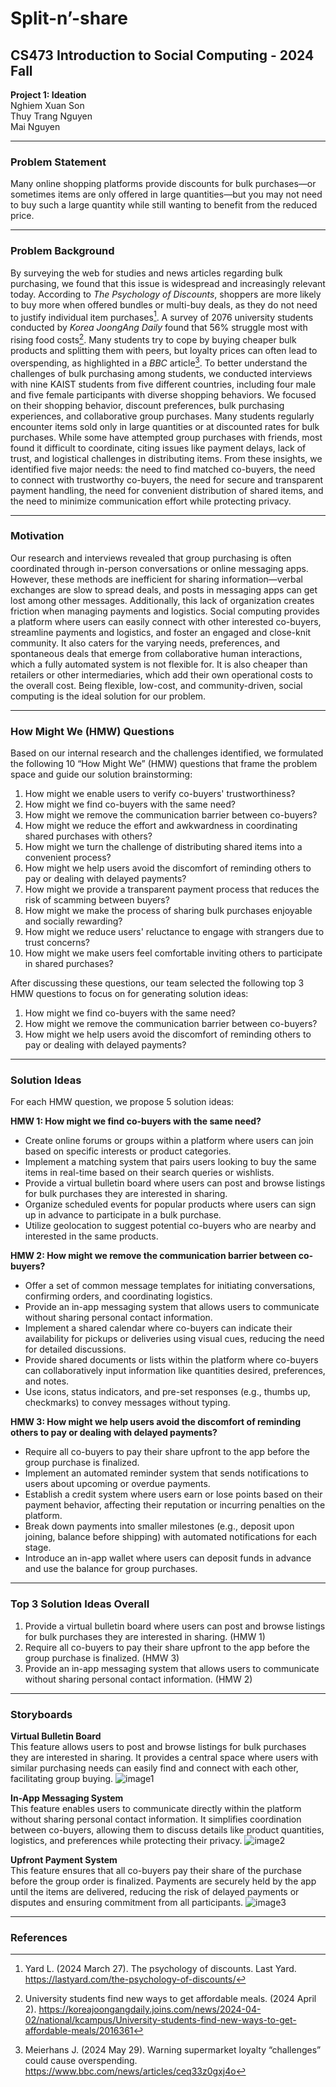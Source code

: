 
# Split-n’-share
## CS473 Introduction to Social Computing - 2024 Fall  
**Project 1: Ideation**  
Nghiem Xuan Son  
Thuy Trang Nguyen  
Mai Nguyen  

---

### Problem Statement  
Many online shopping platforms provide discounts for bulk purchases—or sometimes items are only offered in large quantities—but you may not need to buy such a large quantity while still wanting to benefit from the reduced price.

---

### Problem Background

By surveying the web for studies and news articles regarding bulk purchasing, we found that this issue is widespread and increasingly relevant today. According to *The Psychology of Discounts*, shoppers are more likely to buy more when offered bundles or multi-buy deals, as they do not need to justify individual item purchases[^1]. A survey of 2076 university students conducted by *Korea JoongAng Daily* found that 56% struggle most with rising food costs[^2]. Many students try to cope by buying cheaper bulk products and splitting them with peers, but loyalty prices can often lead to overspending, as highlighted in a *BBC* article[^3]. To better understand the challenges of bulk purchasing among students, we conducted interviews with nine KAIST students from five different countries, including four male and five female participants with diverse shopping behaviors. We focused on their shopping behavior, discount preferences, bulk purchasing experiences, and collaborative group purchases. Many students regularly encounter items sold only in large quantities or at discounted rates for bulk purchases. While some have attempted group purchases with friends, most found it difficult to coordinate, citing issues like payment delays, lack of trust, and logistical challenges in distributing items. From these insights, we identified five major needs: the need to find matched co-buyers, the need to connect with trustworthy co-buyers, the need for secure and transparent payment handling, the need for convenient distribution of shared items, and the need to minimize communication effort while protecting privacy.

---

### Motivation

Our research and interviews revealed that group purchasing is often coordinated through in-person conversations or online messaging apps. However, these methods are inefficient for sharing information—verbal exchanges are slow to spread deals, and posts in messaging apps can get lost among other messages. Additionally, this lack of organization creates friction when managing payments and logistics. Social computing provides a platform where users can easily connect with other interested co-buyers, streamline payments and logistics, and foster an engaged and close-knit community. It also caters for the varying needs, preferences, and spontaneous deals that emerge from collaborative human interactions, which a fully automated system is not flexible for. It is also cheaper than retailers or other intermediaries, which add their own operational costs to the overall cost. Being flexible, low-cost, and community-driven, social computing is the ideal solution for our problem.

---

### How Might We (HMW) Questions

Based on our internal research and the challenges identified, we formulated the following 10 “How Might We” (HMW) questions that frame the problem space and guide our solution brainstorming:

1. How might we enable users to verify co-buyers' trustworthiness?  
2. How might we find co-buyers with the same need?  
3. How might we remove the communication barrier between co-buyers?  
4. How might we reduce the effort and awkwardness in coordinating shared purchases with others?  
5. How might we turn the challenge of distributing shared items into a convenient process?  
6. How might we help users avoid the discomfort of reminding others to pay or dealing with delayed payments?  
7. How might we provide a transparent payment process that reduces the risk of scamming between buyers?  
8. How might we make the process of sharing bulk purchases enjoyable and socially rewarding?  
9. How might we reduce users' reluctance to engage with strangers due to trust concerns?  
10. How might we make users feel comfortable inviting others to participate in shared purchases?  

After discussing these questions, our team selected the following top 3 HMW questions to focus on for generating solution ideas:

1. How might we find co-buyers with the same need?  
2. How might we remove the communication barrier between co-buyers?  
3. How might we help users avoid the discomfort of reminding others to pay or dealing with delayed payments?  

---

### Solution Ideas

For each HMW question, we propose 5 solution ideas:

**HMW 1: How might we find co-buyers with the same need?**  
- Create online forums or groups within a platform where users can join based on specific interests or product categories.  
- Implement a matching system that pairs users looking to buy the same items in real-time based on their search queries or wishlists.  
- Provide a virtual bulletin board where users can post and browse listings for bulk purchases they are interested in sharing.  
- Organize scheduled events for popular products where users can sign up in advance to participate in a bulk purchase.  
- Utilize geolocation to suggest potential co-buyers who are nearby and interested in the same products.  

**HMW 2: How might we remove the communication barrier between co-buyers?**  
- Offer a set of common message templates for initiating conversations, confirming orders, and coordinating logistics.  
- Provide an in-app messaging system that allows users to communicate without sharing personal contact information.  
- Implement a shared calendar where co-buyers can indicate their availability for pickups or deliveries using visual cues, reducing the need for detailed discussions.  
- Provide shared documents or lists within the platform where co-buyers can collaboratively input information like quantities desired, preferences, and notes.  
- Use icons, status indicators, and pre-set responses (e.g., thumbs up, checkmarks) to convey messages without typing.  

**HMW 3: How might we help users avoid the discomfort of reminding others to pay or dealing with delayed payments?**  
- Require all co-buyers to pay their share upfront to the app before the group purchase is finalized.  
- Implement an automated reminder system that sends notifications to users about upcoming or overdue payments.  
- Establish a credit system where users earn or lose points based on their payment behavior, affecting their reputation or incurring penalties on the platform.  
- Break down payments into smaller milestones (e.g., deposit upon joining, balance before shipping) with automated notifications for each stage.  
- Introduce an in-app wallet where users can deposit funds in advance and use the balance for group purchases.  

---

### Top 3 Solution Ideas Overall

1. Provide a virtual bulletin board where users can post and browse listings for bulk purchases they are interested in sharing. (HMW 1)  
2. Require all co-buyers to pay their share upfront to the app before the group purchase is finalized. (HMW 3)  
3. Provide an in-app messaging system that allows users to communicate without sharing personal contact information. (HMW 2)  

---

### Storyboards

**Virtual Bulletin Board**  
This feature allows users to post and browse listings for bulk purchases they are interested in sharing. It provides a central space where users with similar purchasing needs can easily find and connect with each other, facilitating group buying.
![image1](images/img1.png)

**In-App Messaging System**  
This feature enables users to communicate directly within the platform without sharing personal contact information. It simplifies coordination between co-buyers, allowing them to discuss details like product quantities, logistics, and preferences while protecting their privacy.
![image2](images/img2.png)

**Upfront Payment System**  
This feature ensures that all co-buyers pay their share of the purchase before the group order is finalized. Payments are securely held by the app until the items are delivered, reducing the risk of delayed payments or disputes and ensuring commitment from all participants.
![image3](images/img3.png)


---

### References

[^1]: Yard L. (2024 March 27). The psychology of discounts. Last Yard. https://lastyard.com/the-psychology-of-discounts/  
[^2]: University students find new ways to get affordable meals. (2024 April 2). https://koreajoongangdaily.joins.com/news/2024-04-02/national/kcampus/University-students-find-new-ways-to-get-affordable-meals/2016361  
[^3]: Meierhans J. (2024 May 29). Warning supermarket loyalty “challenges” could cause overspending. https://www.bbc.com/news/articles/ceq33z0gxj4o  
